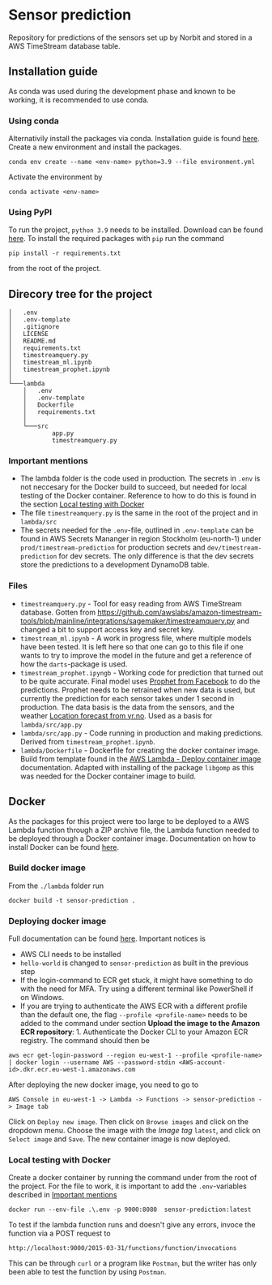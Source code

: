 # Sensor prediction
Repository for predictions of the sensors set up by Norbit and stored in a AWS TimeStream database table.

## Installation guide
As conda was used during the development phase and known to be working, it is recommended to use conda.
 ### Using conda
 Alternativily install the packages via conda. Installation guide is found [here](https://docs.conda.io/projects/conda/en/latest/user-guide/install/windows.html).
Create a new environment and install the packages.
```
conda env create --name <env-name> python=3.9 --file environment.yml
```
Activate the environment by 
```
conda activate <env-name>
```
### Using PyPI
To run the project, `python 3.9` needs to be installed. Download can be found [here](https://www.python.org/downloads/).
To install the required packages with `pip` run the command 
```
pip install -r requirements.txt
```
 from the root of the project. 

## Direcory tree for the project

```
│   .env                      
│   .env-template               
│   .gitignore      
│   LICENSE
│   README.md
│   requirements.txt            
│   timestreamquery.py          
│   timestream_ml.ipynb
│   timestream_prophet.ipynb
│
└───lambda
    │   .env
    │   .env-template
    │   Dockerfile
    │   requirements.txt
    │
    └───src
            app.py
            timestreamquery.py
```
### Important mentions
- The lambda folder is the code used in production. The secrets in `.env` is not neccesary for the Docker build to succeed, but needed for local testing of the Docker container. Reference to how to do this is found in the section [Local testing with Docker](#Local-testing-with-Docker)  
- The file `timestreamquery.py` is the same in the root of the project and in `lambda/src`
- The secrets needed for the `.env`-file, outlined in `.env-template` can be found in AWS Secrets Mananger in region Stockholm (eu-north-1) under `prod/timestream-prediction` for production secrets and `dev/timestream-prediction` for dev secrets. The only difference is that the dev secrets store the predictions to a development DynamoDB table.



### Files
- `timestreamquery.py` - Tool for easy reading from AWS TimeStream database. Gotten from https://github.com/awslabs/amazon-timestream-tools/blob/mainline/integrations/sagemaker/timestreamquery.py and changed a bit to support access key and secret key. 
- `timestream_ml.ipynb` - A work in progress file, where multiple models have been tested. It is left here so that one can go to this file if one wants to try to improve the model in the future and get a reference of how the `darts`-package is used.
- `timestream_prophet.ipyngb` - Working code for prediction that turned out to be quite accurate. Final model uses [Prophet from Facebook](https://facebook.github.io/prophet/) to do the predictions. Prophet needs to be retrained when new data is used, but currently the prediction for each sensor takes under 1 second in production. The data basis is the data from the sensors, and the weather [Location forecast from yr.no](https://developer.yr.no/featured-products/forecast/). Used as a basis for `lambda/src/app.py` 
- `lambda/src/app.py` - Code running in production and making predictions. Derived from `timestream_prophet.ipynb`.
- `lambda/Dockerfile` - Dockerfile for creating the docker container image. Build from template found in the [AWS Lambda - Deploy container image](https://docs.aws.amazon.com/lambda/latest/dg/python-image.html) documentation. Adapted with installing of the package `libgomp` as this was needed for the Docker container image to build.


## Docker
As the packages for this project were too large to be deployed to a AWS Lambda function through a ZIP archive file, the Lambda function needed to be deployed through a Docker container image. Documentation on how to install Docker can be found [here](https://docs.docker.com/get-docker/).
### Build docker image
From the `./lambda` folder run 
```
docker build -t sensor-prediction .
```
### Deploying docker image
Full documentation can be found [here](https://docs.aws.amazon.com/lambda/latest/dg/images-create.html#images-upload). Important notices is 
- AWS CLI needs to be installed
- `hello-world` is changed to `sensor-prediction` as built in the previous step
- If the login-command to ECR get stuck, it might have something to do with the need for MFA. Try using a different terminal like PowerShell if on Windows.
- If you are trying to authenticate the AWS ECR with a different profile than the default one, the flag `--profile <profile-name>` needs to be added to the command under section **Upload the image to the Amazon ECR repository**: 1. Authenticate the Docker CLI to your Amazon ECR registry. The command should then be
 ```
aws ecr get-login-password --region eu-west-1 --profile <profile-name> | docker login --username AWS --password-stdin <AWS-account-id>.dkr.ecr.eu-west-1.amazonaws.com
```

After deploying the new docker image, you need to go to 
```
AWS Console in eu-west-1 -> Lambda -> Functions -> sensor-prediction -> Image tab
``` 
Click on `Deploy new image`. Then click on `Browse images` and click on the dropdown menu. Choose the image with the *Image tag* `latest`, and click on `Select image` and `Save`. The new container image is now deployed.


### Local testing with Docker
Create a docker container by running the command under from the root of the project. For the file to work, it is important to add the `.env`-variables described in [Important mentions](#important-mentions)
```
docker run --env-file .\.env -p 9000:8080  sensor-prediction:latest
```
To test if the lambda function runs and doesn't give any errors, invoce the function via a POST request to 
```
http://localhost:9000/2015-03-31/functions/function/invocations
```
This can be through `curl` or a program like `Postman`, but the writer has only been able to test the function by using `Postman`.  
